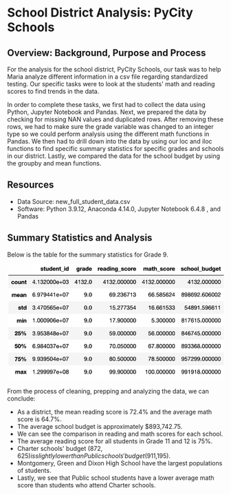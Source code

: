 # School District Analysis: PyCity Schools

## Overview: Background, Purpose and Process

For the analysis for the school district, PyCity Schools, our task was to help Maria analyze different information in a csv file regarding standardized testing. Our specific tasks were to look at the students' math and reading scores to find trends in the data. 

In order to complete these tasks, we first had to collect the data using Python, Jupyter Notebook and Pandas. Next, we prepared the data by checking for missing NAN values and duplicated rows. After removing these rows, we had to make sure the grade variable was changed to an integer type so we could perform analysis using the different math functions in Pandas. We then had to drill down into the data by using our loc and iloc functions to find specific summary statistics for specific grades and schools in our district. Lastly, we compared the data for the school budget by using the groupby and mean functions. 


## Resources 
- Data Source: new_full_student_data.csv
- Software: Python 3.9.12, Anaconda 4.14.0, Jupyter Notebook 6.4.8 , and Pandas

## Summary Statistics and Analysis

Below is the table for the summary statistics for Grade 9. 

![grade_9_summary](PyCity_Challenge/Resources/grade_9_summary.png)

From the process of cleaning, prepping and analyzing the data, we can conclude: 

- As a district, the mean reading score is 72.4% and the average math score is 64.7%. 
- The average school budget is approximately $893,742.75.
- We can see the comparison in reading and math scores for each school.
- The average reading score for all students in Grade 11 and 12 is 75%.
- Charter schools' budget ($872,625) is slightly lower than Public schools' budget ($911,195). 
- Montgomery, Green and Dixon High School have the largest populations of students. 
- Lastly, we see that Public school students have a lower average math score than students who attend Charter schools. 

